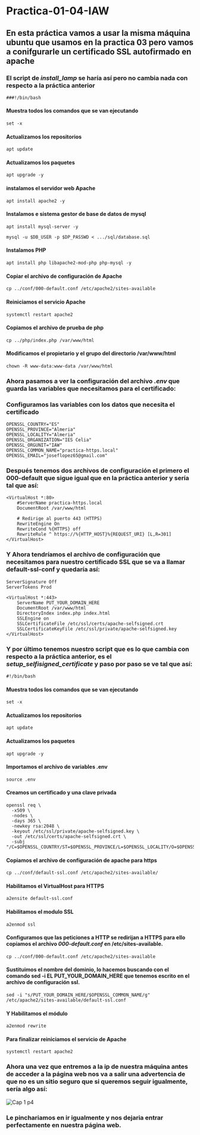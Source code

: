 # Practica-01-04-IAW

## En esta práctica vamos a usar la misma máquina ubuntu que usamos en la practica 03 pero vamos a conifgurarle un certificado SSL autofirmado en apache 
### El script de *install_lamp* se haría así pero no cambia nada con respecto a la práctica anterior
~~~
###!/bin/bash
~~~
#### Muestra todos los comandos que se van ejecutando
~~~
set -x
~~~
#### Actualizamos los repositorios
~~~
apt update
~~~
#### Actualizamos los paquetes
~~~
apt upgrade -y
~~~
#### instalamos el servidor web Apache
~~~
apt install apache2 -y
~~~
#### Instalamos e sistema gestor de base de datos de mysql
~~~
apt install mysql-server -y
~~~
~~~
mysql -u $DB_USER -p $DP_PASSWD < .../sql/database.sql
~~~
#### Instalamos  PHP
~~~
apt install php libapache2-mod-php php-mysql -y
~~~
#### Copiar el archivo de configuración de Apache 
~~~
cp ../conf/000-default.conf /etc/apache2/sites-available
~~~
#### Reiniciamos el servicio Apache
~~~
systemctl restart apache2
~~~
#### Copiamos el archivo de prueba de php
~~~
cp ../php/index.php /var/www/html
~~~
#### Modificamos el propietario y el grupo del directorio /var/www/html
~~~
chown -R www-data:www-data /var/www/html
~~~
### Ahora pasamos a ver la configuración del archivo *.env* que guarda las variables que necesitamos para el certificado:
### Configuramos las variables con los datos que necesita el certificado
~~~
OPENSSL_COUNTRY="ES"
OPENSSL_PROVINCE="Almeria"
OPENSSL_LOCALITY="Almeria"
OPENSSL_ORGANIZATION="IES Celia"
OPENSSL_ORGUNIT="IAW"
OPENSSL_COMMON_NAME="practica-https.local"
OPENSSL_EMAIL="joseflopez65@gmail.com"
~~~
### Después tenemos dos archivos de configuración el primero el 000-default que sigue igual que en la práctica anterior y sería tal que así:
~~~
<VirtualHost *:80>
    #ServerName practica-https.local
    DocumentRoot /var/www/html

    # Redirige al puerto 443 (HTTPS)
    RewriteEngine On
    RewriteCond %{HTTPS} off
    RewriteRule ^ https://%{HTTP_HOST}%{REQUEST_URI} [L,R=301]
</VirtualHost>
~~~
### Y Ahora tendríamos el archivo de configuración que necesitamos para nuestro certificado SSL que se va a llamar default-ssl-conf y quedaría así:
~~~
ServerSignature Off
ServerTokens Prod

<VirtualHost *:443>
    ServerName PUT_YOUR_DOMAIN_HERE
    DocumentRoot /var/www/html
    DirectoryIndex index.php index.html
    SSLEngine on
    SSLCertificateFile /etc/ssl/certs/apache-selfsigned.crt
    SSLCertificateKeyFile /etc/ssl/private/apache-selfsigned.key
</VirtualHost>
~~~
### Y por último tenemos nuestro script que es lo que cambia con respecto a la práctica anterior, es el *setup_selfisigned_certificate* y paso por paso se ve tal que así:
~~~
#!/bin/bash
~~~
#### Muestra todos los comandos que se van ejecutando 
~~~
set -x
~~~
#### Actualizamos los repositorios 
~~~
apt update 
~~~
#### Actualizamos los paquetes 
~~~
apt upgrade -y
~~~
#### Importamos el archivo de variables .env
~~~
source .env
~~~
#### Creamos un certificado y una clave privada 
~~~
openssl req \
  -x509 \
  -nodes \
  -days 365 \
  -newkey rsa:2048 \
  -keyout /etc/ssl/private/apache-selfsigned.key \
  -out /etc/ssl/certs/apache-selfsigned.crt \
  -subj "/C=$OPENSSL_COUNTRY/ST=$OPENSSL_PROVINCE/L=$OPENSSL_LOCALITY/O=$OPENSSL_ORGANIZATION/OU=$OPENSSL_ORGUNIT/CN=$OPENSSL_COMMON_NAME/emailAddress=$OPENSSL_EMAIL"
~~~
#### Copiamos el archivo de configuración de apache para https 
~~~
cp ../conf/default-ssl.conf /etc/apache2/sites-available/
~~~
#### Habilitamos el VirtualHost para HTTPS 
~~~
a2ensite default-ssl.conf
~~~
#### Habilitamos el modulo SSL
~~~
a2enmod ssl
~~~
#### Configuramos que las peticiones a HTTP se redirijan a HTTPS para ello copiamos el archivo *000-default.conf* en /etc/sites-available.
~~~
cp ../conf/000-default.conf /etc/apache2/sites-available
~~~
#### Sustituimos el nombre del dominio, lo hacemos buscando con el comando sed -i EL PUT_YOUR_DOMAIN_HERE que tenemos escrito en el archivo de configuración ssl.
~~~
sed -i "s/PUT_YOUR_DOMAIN_HERE/$OPENSSL_COMMON_NAME/g" /etc/apache2/sites-available/default-ssl.conf
~~~
#### Y Habilitamos el módulo 
~~~
a2enmod rewrite
~~~
#### Para finalizar reiniciamos el servicio de Apache
~~~
systemctl restart apache2
~~~
### Ahora una vez que entremos a la ip de nuestra máquina antes de acceder a la página web nos va a salir una advertencia de que no es un sitio seguro que si queremos seguir igualmente, sería algo así:
![Cap 1 p4](https://github.com/JoseFco04/Practica-01-04-IAW/assets/145347148/a659aa58-8a02-4fba-b029-92c5787d5be3)
### Le pinchariamos en ir igualmente y nos dejaria entrar perfectamente en nuestra página web.
